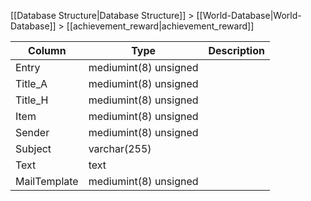 [[Database Structure|Database Structure]] > [[World-Database|World-Database]] > [[achievement_reward|achievement_reward]]

Column | Type | Description
--- | --- | ---
Entry | mediumint(8) unsigned | 
Title_A | mediumint(8) unsigned | 
Title_H | mediumint(8) unsigned | 
Item | mediumint(8) unsigned | 
Sender | mediumint(8) unsigned | 
Subject | varchar(255) | 
Text | text | 
MailTemplate | mediumint(8) unsigned | 
